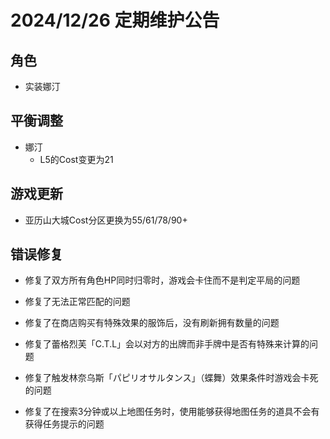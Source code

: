 # 2024/12/26 定期维护公告

## 角色

- 实装娜汀

## 平衡调整

- 娜汀
  - L5的Cost变更为21

## 游戏更新

- 亚历山大城Cost分区更换为55/61/78/90+


## 错误修复

- 修复了双方所有角色HP同时归零时，游戏会卡住而不是判定平局的问题

- 修复了无法正常匹配的问题
- 修复了在商店购买有特殊效果的服饰后，没有刷新拥有数量的问题

- 修复了蕾格烈芙「C.T.L」会以对方的出牌而非手牌中是否有特殊来计算的问题

- 修复了触发林奈乌斯「パピリオサルタンス」（蝶舞）效果条件时游戏会卡死的问题
- 修复了在搜索3分钟或以上地图任务时，使用能够获得地图任务的道具不会有获得任务提示的问题

